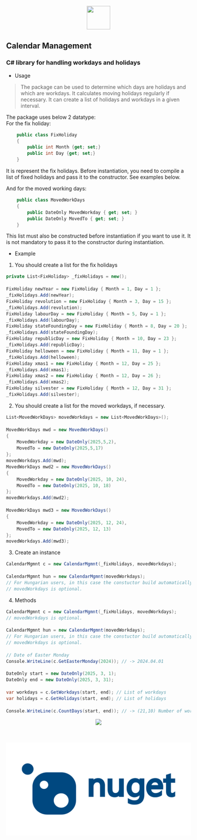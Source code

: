 <p align="center">
  <img src=https://devnullsec.hu/logo_small.svg height="64" width="64">
</p>

## Calendar Management
### C# library for handling workdays and holidays


- Usage
> The package can be used to determine which days are holidays and which are workdays. It calculates moving holidays regularly if necessary. It can create a list of holidays and workdays in a given interval.

The package uses below 2 datatype:<br>
For the fix holiday:<br>
```csharp
    public class FixHoliday
    {
        public int Month {get; set;}
        public int Day {get; set;}
    }
```
It is represent the fix holidays. Before instantiation, you need to compile a list of fixed holidays and pass it to the constructor. See examples below.

And for the moved working days:<br>
```csharp
    public class MovedWorkDays
    {
        public DateOnly MovedWorkday { get; set; }
        public DateOnly MovedTo { get; set; }
    }
```
This list must also be constructed before instantiation if you want to use it. It is not mandatory to pass it to the constructor during instantiation.

- Example

1. You should create a list for the fix holidays

```csharp
private List<FixHoliday> _fixHolidays = new();

FixHoliday newYear = new FixHoliday { Month = 1, Day = 1 };
_fixHolidays.Add(newYear);
FixHoliday revolution = new FixHoliday { Month = 3, Day = 15 };
_fixHolidays.Add(revolution);
FixHoliday labourDay = new FixHoliday { Month = 5, Day = 1 };
_fixHolidays.Add(labourDay);
FixHoliday stateFoundingDay = new FixHoliday { Month = 8, Day = 20 };
_fixHolidays.Add(stateFoundingDay);
FixHoliday republicDay = new FixHoliday { Month = 10, Day = 23 };
_fixHolidays.Add(republicDay);
FixHoliday helloween = new FixHoliday { Month = 11, Day = 1 };
_fixHolidays.Add(helloween);
FixHoliday xmas1 = new FixHoliday { Month = 12, Day = 25 };
_fixHolidays.Add(xmas1);
FixHoliday xmas2 = new FixHoliday { Month = 12, Day = 26 };
_fixHolidays.Add(xmas2);
FixHoliday silvester = new FixHoliday { Month = 12, Day = 31 };
_fixHolidays.Add(silvester);
```

2. You should create a list for the moved workdays, if necessary.
```csharp
List<MovedWorkDays> movedWorkdays = new List<MovedWorkDays>();
            
MovedWorkDays mwd = new MovedWorkDays()
{ 
    MovedWorkday = new DateOnly(2025,5,2),
    MovedTo = new DateOnly(2025,5,17)
};
movedWorkdays.Add(mwd);
MovedWorkDays mwd2 = new MovedWorkDays()
{
    MovedWorkday = new DateOnly(2025, 10, 24),
    MovedTo = new DateOnly(2025, 10, 18)
};
movedWorkdays.Add(mwd2);

MovedWorkDays mwd3 = new MovedWorkDays()
{
    MovedWorkday = new DateOnly(2025, 12, 24),
    MovedTo = new DateOnly(2025, 12, 13)
};
movedWorkdays.Add(mwd3);

```

3. Create an instance
```csharp
CalendarMgmnt c = new CalendarMgmnt(_fixHolidays, movedWorkdays);

CalendarMgmnt hun = new CalendarMgmnt(movedWorkdays);
// For Hungarian users, in this case the constuctor build automatically the list of fix holidays.
// movedWorkdays is optional.
```

4. Methods
```csharp
CalendarMgmnt c = new CalendarMgmnt(_fixHolidays, movedWorkdays);
// movedWorkdays is optional.

CalendarMgmnt hun = new CalendarMgmnt(movedWorkdays);
// For Hungarian users, in this case the constuctor build automatically the list of fix holidays.
// movedWorkdays is optional.

// Date of Easter Monday
Console.WriteLine(c.GetEasterMonday(2024)); // -> 2024.04.01

DateOnly start = new DateOnly(2025, 3, 1);
DateOnly end = new DateOnly(2025, 3, 31);

var workdays = c.GetWorkdays(start, end); // List of workdays
var holidays = c.GetHolidays(start, end); // List of holidays

Console.WriteLine(c.CountDays(start, end)); // -> (21,10) Number of workdays and holidays

```





<p align="center">
  <img src=./out.jpg>
</p><br>
<p align="center">
  <a href="https://www.nuget.org/packages/MifareClassic/1.0.0" target="_blank" >
    <img src="./nuget_logo.png" alt="NuGet Page">
  </a>
</p>
